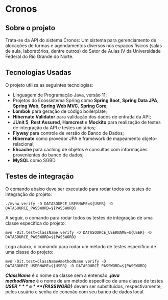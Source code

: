 # Cronos

## Sobre o projeto

Trata-se da API do sistema Cronos: Um sistema para gerenciamento de alocações de turmas e agendamentos diversos nos espaços físicos (salas de aula, laboratórios, dentre outros) do Setor de Aulas IV da Universidade Federal do Rio Grande do Norte.

## Tecnologias Usadas

O projeto utiliza as seguintes tecnologias:

- Linguagem de Programação Java, versão 11;
- Projetos do Ecossistema Spring como **Spring Boot**, **Spring Data JPA**, **Spring Web**, **Spring Web MVC**, **Spring Core**;
- **Lombok** para geração de código boilerplate;
- **Hibernate Validator** para validação dos dados de entrada da API;
- **JUnit 5**, **Rest Assured**, **Hamcrest** e **Mockito** para realização de testes de integração da API e testes unitários;
- **Flyway** para controle de versão do Banco de Dados;
- **Hibernate** como provedor JPA e framework de mapeamento objeto-relacional;
- **Ehcache** para caching de objetos e consultas com informações provenientes do banco de dados;
- **MySQL** como SGBD.

## Testes de integração

O comando abaixo deve ser executado para rodar todos os testes de integração do projeto:

`./mvnw verify -D DATASOURCE_USERNAME=${USER} -D DATASOURCE_PASSWORD=${PASSWORD}`

A seguir, o comando para rodar todos os testes de integração de uma classe específica do projeto:

`mvn -Dit.test=ClassName verify -D DATASOURCE_USERNAME=${USER} -D DATASOURCE_PASSWORD=${PASSWORD}`

Logo abaixo, o comando para rodar um método de testes específico de uma classe do projeto:

`mvn -Dit.test=ClassName#methodName verify -D DATASOURCE_USERNAME=${USER} -D DATASOURCE_PASSWORD=${PASSWORD}`

***ClassName*** é o nome da classe sem a entensão ***.java***  
***methodName*** é o nome de um método específico de uma classe de testes  
***${USER}*** e  ***${PASSWORD}*** devem ser substituídos, respectivamente, pelos usuário e senha de conexão com seu banco de dados local.
